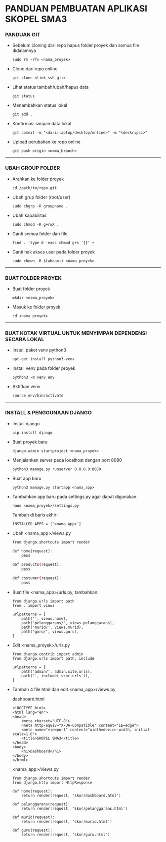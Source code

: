 #  PANDUAN PEMBUATAN APLIKASI SKOPEL SMA3
### PANDUAN GIT
* Sebelum cloning dari repo hapus folder proyek dan semua file didalamnya
    ```
    sudo rm -rfv <nama_proyek>
    ```
* Clone dari repo online
    ```
    git clone <link_ssh_git>
    ```
* Lihat status tambah/ubah/hapus data
    ```
    git status
    ```
* Menambahkan status lokal
    ```
    git add .
    ```
* Konfirmasi simpan data lokal
    ```
    git commit -m "<dari:laptop/desktop/online>" -m "<deskripsi>"
    ```
* Upload perubahan ke repo online
    ```
    git push origin <nama_branch>
    ```
---
### UBAH GROUP FOLDER 
* Arahkan ke folder proyek
    ```
    cd /path/to/repo.git
    ```
* Ubah grup folder (root/user) 
    ```
    sudo chgrp -R groupname .
    ```
* Ubah kapabilitas
    ```
    sudo chmod -R g+rwX .
    ```
* Ganti semua folder dan file
    ```
    find . -type d -exec chmod g+s '{}' +
    ```
* Ganti hak akses user pada folder proyek
    ```
    sudo chown -R $(whoami) <nama_proyek>
    ```
---
### BUAT FOLDER PROYEK
* Buat folder proyek
    ```
    mkdir <nama_proyek>
    ```
* Masuk ke folder proyek
    ```
    cd <nama_proyek>
    ```
---
### BUAT KOTAK VIRTUAL UNTUK MENYIMPAN DEPENDENSI SECARA LOKAL
* Install paket venv python3
    ```
    apt-get install python3-venv
    ```
* Install venv pada folder proyek
    ```
    python3 -m venv env
    ```
* Aktifkan venv
    ```
    source env/bin/activate
    ```
---
### INSTALL & PENGGUNAAN DJANGO
* Install django
    ```
    pip install django
    ```
* Buat proyek baru
    ```
    django-admin startproject <nama_proyek> .
    ```
* Menjalankan server pada localhost dengan port 8080
    ```
    python3 manage.py runserver 0.0.0.0:8080
    ```
* Buat app baru
    ```
    python3 manage.py startapp <nama_app>
    ```
* Tambahkan app baru pada settings.py agar dapat digunakan
    ```
    nano <nama_proyek>/settings.py
    ```
    Tambah di baris akhir:
    ```
    INSTALLED_APPS = ['<nama_app>']
    ```
* Ubah <nama_app>/views.py 
    ```bash
    from django.shortcuts import render

    def home(request):
        pass

    def products(request):
        pass

    def costumer(request):
        pass
    ```
* Buat file <nama_app>/urls.py, tambahkan:
    ```
    from django.urls import path
    from . import views

    urlpatterns = [
        path('', views.home),
        path('pelanggarans/', views.pelanggarans),
        path('murid/', views.murid),
        path('guru/', views.guru),
    ]
    ```
* Edit <nama_proyek>/urls.py
    ```
    from django.contrib import admin
    from django.urls import path, include
    
    urlpatterns = [
        path('admin/', admin.site.urls),
        path('', include('skor.urls')),
    ]
    ```
* Tambah 4 file html dan edit <nama_app>/views.py

    dashboard.html
    ```
    <!DOCTYPE html>
    <html lang="en">
    <head>
        <meta charset="UTF-8">
        <meta http-equiv="X-UA-Compatible" content="IE=edge">
        <meta name="viewport" content="width=device-width, initial-scale=1.0">
        <title>SKOPEL SMA3</title>
    </head>
    <body>
        <h1>Dashboard</h1>
    </body>
    </html>
    ```
    <nama_app>/views.py
    ```
    from django.shortcuts import render
    from django.http import HttpResponse

    def home(request):
        return render(request, 'skor/dashboard.html')

    def pelanggarans(request):
        return render(request, 'skor/pelanggarans.html')

    def murid(request):
        return render(request, 'skor/murid.html')

    def guru(request):
        return render(request, 'skor/guru.html')
    ```